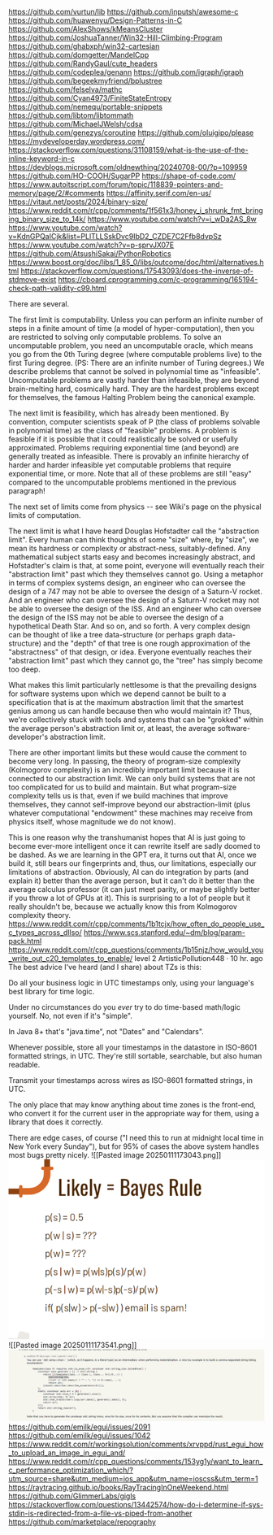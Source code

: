 https://github.com/vurtun/lib
https://github.com/inputsh/awesome-c
https://github.com/huawenyu/Design-Patterns-in-C
https://github.com/AlexShows/kMeansCluster
https://github.com/JoshuaTanner/Win32-Hill-Climbing-Program
https://github.com/ghabxph/win32-cartesian
https://github.com/domgetter/MandelCpp
https://github.com/RandyGaul/cute_headers
https://github.com/codeplea/genann
https://github.com/igraph/igraph
https://github.com/begeekmyfriend/bplustree
https://github.com/felselva/mathc
https://github.com/Cyan4973/FiniteStateEntropy
https://github.com/nemequ/portable-snippets
https://github.com/libtom/libtommath
https://github.com/MichaelJWelsh/cdsa
https://github.com/genezys/coroutine
https://github.com/oluigipo/please
https://mydeveloperday.wordpress.com/
https://stackoverflow.com/questions/31108159/what-is-the-use-of-the-inline-keyword-in-c
https://devblogs.microsoft.com/oldnewthing/20240708-00/?p=109959
https://github.com/HO-COOH/SugarPP
https://shape-of-code.com/
https://www.autoitscript.com/forum/topic/118839-pointers-and-memory/page/2/#comments
https://affinity.serif.com/en-us/
https://vitaut.net/posts/2024/binary-size/
https://www.reddit.com/r/cpp/comments/1f561x3/honey_i_shrunk_fmt_bringing_binary_size_to_14k/
https://www.youtube.com/watch?v=i_wDa2AS_8w
https://www.youtube.com/watch?v=KdnGPQaICjk&list=PLlTLLSskDvc9IbD2_CZDE7C2Ffb8dvpSz
https://www.youtube.com/watch?v=p-sprvJX07E
https://github.com/AtsushiSakai/PythonRobotics
https://www.boost.org/doc/libs/1_85_0/libs/outcome/doc/html/alternatives.html
https://stackoverflow.com/questions/17543093/does-the-inverse-of-stdmove-exist
https://cboard.cprogramming.com/c-programming/165194-check-path-validity-c99.html

There are several.

The first limit is computability. Unless you can perform an infinite number of steps in a finite amount of time (a model of hyper-computation), then you are restricted to solving only computable problems. To solve an uncomputable problem, you need an uncomputable oracle, which means you go from the 0th Turing degree (where computable problems live) to the first Turing degree. (PS: There are an infinite number of Turing degrees.) We describe problems that cannot be solved in polynomial time as "infeasible". Uncomputable problems are vastly harder than infeasible, they are beyond brain-melting hard, cosmically hard. They are the hardest problems except for themselves, the famous Halting Problem being the canonical example.

The next limit is feasibility, which has already been mentioned. By convention, computer scientists speak of P (the class of problems solvable in polynomial time) as the class of "feasible" problems. A problem is feasible if it is possible that it could realistically be solved or usefully approximated. Problems requiring exponential time (and beyond) are generally treated as infeasible. There is provably an infinite hierarchy of harder and harder infeasible yet computable problems that require exponential time, or more. Note that all of these problems are still "easy" compared to the uncomputable problems mentioned in the previous paragraph!

The next set of limits come from physics -- see Wiki's page on the physical limits of computation.

The next limit is what I have heard Douglas Hofstadter call the "abstraction limit". Every human can think thoughts of some "size" where, by "size", we mean its hardness or complexity or abstract-ness, suitably-defined. Any mathematical subject starts easy and becomes increasingly abstract, and Hofstadter's claim is that, at some point, everyone will eventually reach their "abstraction limit" past which they themselves cannot go. Using a metaphor in terms of complex systems design, an engineer who can oversee the design of a 747 may not be able to oversee the design of a Saturn-V rocket. And an engineer who can oversee the design of a Saturn-V rocket may not be able to oversee the design of the ISS. And an engineer who can oversee the design of the ISS may not be able to oversee the design of a hypothetical Death Star. And so on, and so forth. A very complex design can be thought of like a tree data-structure (or perhaps graph data-structure) and the "depth" of that tree is one rough approximation of the "abstractness" of that design, or idea. Everyone eventually reaches their "abstraction limit" past which they cannot go, the "tree" has simply become too deep.

What makes this limit particularly nettlesome is that the prevailing designs for software systems upon which we depend cannot be built to a specification that is at the maximum abstraction limit that the smartest genius among us can handle because then who would maintain it? Thus, we're collectively stuck with tools and systems that can be "grokked" within the average person's abstraction limit or, at least, the average software-developer's abstraction limit.

There are other important limits but these would cause the comment to become very long. In passing, the theory of program-size complexity (Kolmogorov complexity) is an incredibly important limit because it is connected to our abstraction limit. We can only build systems that are not too complicated for us to build and maintain. But what program-size complexity tells us is that, even if we build machines that improve themselves, they cannot self-improve beyond our abstraction-limit (plus whatever computational "endowment" these machines may receive from physics itself, whose magnitude we do not know).

This is one reason why the transhumanist hopes that AI is just going to become ever-more intelligent once it can rewrite itself are sadly doomed to be dashed. As we are learning in the GPT era, it turns out that AI, once we build it, still bears our fingerprints and, thus, our limitations, especially our limitations of abstraction. Obviously, AI can do integration by parts (and explain it) better than the average person, but it can't do it better than the average calculus professor (it can just meet parity, or maybe slightly better if you throw a lot of GPUs at it). This is surprising to a lot of people but it really shouldn't be, because we actually know this from Kolmogorov complexity theory.
https://www.reddit.com/r/cpp/comments/1b1tcjx/how_often_do_people_use_c_types_across_dllso/
https://www.scs.stanford.edu/~dm/blog/param-pack.html
https://www.reddit.com/r/cpp_questions/comments/1b15njz/how_would_you_write_out_c20_templates_to_enable/
level 2
ArtisticPollution448
·
10 hr. ago
The best advice I've heard (and I share) about TZs is this:

Do all your business logic in UTC timestamps only, using your language's best library for time logic.

Under no circumstances do you *ever* try to do time-based math/logic yourself. No, not even if it's "simple".

In Java 8+ that's "java.time", not "Dates" and "Calendars".

Whenever possible, store all your timestamps in the datastore in ISO-8601 formatted strings, in UTC. They're still sortable, searchable, but also human readable.

Transmit your timestamps across wires as ISO-8601 formatted strings, in UTC.

The only place that may know anything about time zones is the front-end, who convert it for the current user in the appropriate way for them, using a library that does it correctly.

There are edge cases, of course ("I need this to run at midnight local time in New York every Sunday"), but for 95% of cases the above system handles most bugs pretty nicely.
![[Pasted image 20250111173043.png]]![](https://github.com/Stehfyn/vault/blob/main/vault/media/Pasted%20image%2020250111173043.png)
![[Pasted image 20250111173541.png]]![](https://github.com/Stehfyn/vault/blob/main/vault/media/Pasted%20image%2020250111173541.png)
https://github.com/emilk/egui/issues/2091
https://github.com/emilk/egui/issues/1042
https://www.reddit.com/r/workingsolution/comments/xrvppd/rust_egui_how_to_upload_an_image_in_egui_and/
https://www.reddit.com/r/cpp_questions/comments/153yg1y/want_to_learn_c_performance_optimization_which/?utm_source=share&utm_medium=ios_app&utm_name=ioscss&utm_term=1
https://raytracing.github.io/books/RayTracingInOneWeekend.html
https://github.com/GlimmerLabs/gigls
https://stackoverflow.com/questions/13442574/how-do-i-determine-if-sys-stdin-is-redirected-from-a-file-vs-piped-from-another
https://github.com/marketplace/repography